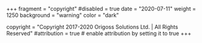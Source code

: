 +++
fragment = "copyright"
#disabled = true
date = "2020-07-11"
weight = 1250
background = "warning"
color = "dark"

copyright = "Copyright 2017-2020 Origoss Solutions Ltd. | All Rights Reserved"
#attribution = true # enable attribution by setting it to true
+++
